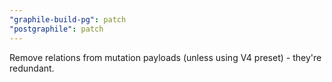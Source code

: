 ```yaml
---
"graphile-build-pg": patch
"postgraphile": patch
---
```


Remove relations from mutation payloads (unless using V4 preset) - they're
redundant.
